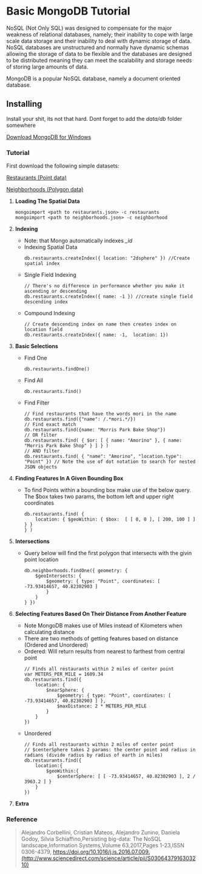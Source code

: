 # Basic MongoDB Tutorial

NoSQL (Not Only SQL) was designed to compensate for the major weakness of relational databases, namely; their inability to cope with large scale data storage and their inability to deal with dynamic storage of data. NoSQL databases are unstructured and normally have dynamic schemas allowing the storage of data to be flexible and the databases are designed to be distributed meaning they can meet the scalability and storage needs of storing large amounts of data. 

MongoDB is a popular NoSQL database, namely a document oriented database.

## Installing
Install your shit, its not that hard. Dont forget to add the *data/db* folder somewhere

[Download MongoDB for Windows](https://docs.mongodb.com/v3.2/tutorial/install-mongodb-on-windows/)

### Tutorial
First download the following simple datasets:

[Restaurants (Point data)](https://raw.githubusercontent.com/mongodb/docs-assets/geospatial/restaurants.json) 

[Neighborhoods (Polygon data)](https://raw.githubusercontent.com/mongodb/docs-assets/geospatial/neighborhoods.json) 
1. **Loading The Spatial Data**
    ```
    mongoimport <path to restaurants.json> -c restaurants
    mongoimport <path to neighborhoods.json> -c neighborhood
    ```
2. **Indexing**
    - Note: that Mongo automatically indexes *_id*
    - Indexing Spatial Data
        ```
        db.restaurants.createIndex({ location: "2dsphere" }) //Create spatial index
        ```
    - Single Field Indexing
        ```
        // There's no difference in performance whether you make it ascending or descending
        db.restaurants.createIndex({ name: -1 }) //create single field descending index
        ```
    - Compound Indexing
        ```
        // Create descending index on name then creates index on location field
        db.restaurants.createIndex({ name: -1,  location: 1})
        ```
3. **Basic Selections**
    - Find One
        ```
        db.restaurants.findOne()
        ```
    - Find All
        ```
        db.restaurants.find()
        ```
    - Find Filter
        ```
        // Find restaurants that have the words mori in the name
        db.restaurants.find({"name": /.*mori.*/})
        // Find exact match
        db.restaurants.find({name: "Morris Park Bake Shop"})
        // OR filter
        db.restaurants.find( { $or: [ { name: "Amorino" }, { name: "Morris Park Bake Shop" } ] } )
        // AND filter
        db.restaurants.find( { "name": "Amorino", "location.type": "Point" }) // Note the use of dot notation to search for nested JSON objects
        ```
4. **Finding Features In A Given Bounding Box**
    - To find Points within a bounding box make use of the below query. The $box takes two params, the bottom left and upper right coordinates
        ```
        db.restaurants.find( {
            location: { $geoWithin: { $box:  [ [ 0, 0 ], [ 200, 100 ] ] } }
        } )
        ```
5. **Intersections**
    - Query below will find the first polygon that intersects with the givin point location
        ```
        db.neighborhoods.findOne({ geometry: { 
            $geoIntersects: { 
                $geometry: { type: "Point", coordinates: [ -73.93414657, 40.82302903 ] 
                } 
            } 
        } })
        ```
  
6. **Selecting Features Based On Their Distance From Another Feature**
    - Note MongoDB makes use of Miles instead of Kilometers when calculating distance
    - There are two methods of getting features based on distance (Ordered and Unordered)
    - Ordered: Will return results from nearest to farthest from central point
        ```
        // Finds all restaurants within 2 miles of center point
        var METERS_PER_MILE = 1609.34
        db.restaurants.find({ 
            location: { 
                $nearSphere: { 
                    $geometry: { type: "Point", coordinates: [ -73.93414657, 40.82302903 ] }, 
                    $maxDistance: 2 * METERS_PER_MILE 
                } 
            } 
        })
        ```
    - Unordered
        ```
        // Finds all restaurants within 2 miles of center point
        // $centerSphere takes 2 params: the center point and radius in radians (divide radius by radius of earth in miles)
        db.restaurants.find({ 
            location:{ 
                $geoWithin:{ 
                    $centerSphere: [ [ -73.93414657, 40.82302903 ], 2 / 3963.2 ] } 
            }
        })
        ```
7. **Extra**

### Reference
> Alejandro Corbellini, Cristian Mateos, Alejandro Zunino, Daniela Godoy, Silvia Schiaffino,Persisting big-data: The NoSQL landscape,Information Systems,Volume 63,2017,Pages 1-23,ISSN 0306-4379, https://doi.org/10.1016/j.is.2016.07.009.(http://www.sciencedirect.com/science/article/pii/S0306437916303210)
